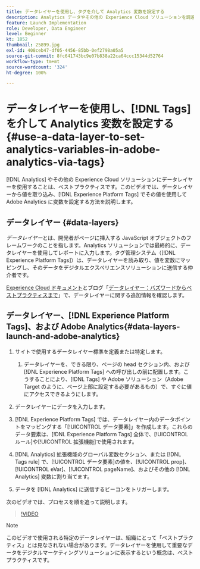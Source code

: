 ```yaml
---
title: データレイヤーを使用し、タグを介して Analytics 変数を設定する
description: Analytics データやその他の Experience Cloud ソリューションを調達するためのデータレイヤーの使用について説明します。
feature: Launch Implementation
role: Developer, Data Engineer
level: Beginner
kt: 1852
thumbnail: 25899.jpg
exl-id: 408ceb47-df05-4456-85bb-0ef2798a05a5
source-git-commit: 8fc641743bc9e07b838a22ca64ccc15344d52764
workflow-type: tm+mt
source-wordcount: '324'
ht-degree: 100%

---
```


# データレイヤーを使用し、[!DNL Tags] を介して Analytics 変数を設定する {#use-a-data-layer-to-set-analytics-variables-in-adobe-analytics-via-tags}

[!DNL Analytics] やその他の Experience Cloud ソリューションにデータレイヤーを使用することは、ベストプラクティスです。このビデオでは、データレイヤーから値を取り込み、[!DNL Experience Platform Tags] でその値を使用して Adobe Analytics に変数を設定する方法を説明します。

## データレイヤー {#data-layers}

_データレイヤー_&#x200B;とは、開発者がページに挿入する JavaScript オブジェクトのフレームワークのことを指します。Analytics ソリューションでは最終的に、データレイヤーを使用してレポートに入力します。タグ管理システム（[!DNL Experience Platform Tags]）は、データレイヤーを読み取り、値を変数にマッピングし、そのデータをデジタルエクスペリエンスソリューションに送信する仲介者です。

[Experience Cloud ドキュメント](https://experienceleague.adobe.com/docs/analytics/implementation/prepare/data-layer.html?lang=ja)とブログ「[データレイヤー：バズワードからベストプラクティスまで](https://blog.adobe.com/en/2014/03/13/data-layers-buzzword-best-practice)」で、データレイヤーに関する追加情報を確認します。

## データレイヤー、[!DNL Experience Platform Tags]、および Adobe Analytics{#data-layers-launch-and-adobe-analytics}

1. サイトで使用するデータレイヤー標準を定義または特定します。

   1. データレイヤーを、できる限り、ページの head セクション内、および [!DNL Experience Platform Tags] への呼び出しの前に配置します。こうすることにより、[!DNL Tags] や Adobe ソリューション（Adobe Target のように、ページ上部に設定する必要があるもの）で、すぐに値にアクセスできるようにします。

1. データレイヤーにデータを入力します。
1. [!DNL Experience Platform Tags] では、データレイヤー内のデータポイントをマッピングする「[!UICONTROL データ要素]」を作成します。これらのデータ要素は、[!DNL Experience Platform Tags] 全体で、[!UICONTROL ルール]や[!UICONTROL 拡張機能]で使用されます。
1. [!DNL Analytics] 拡張機能のグローバル変数セクション、または [!DNL Tags rule] で、[!UICONTROL データ要素]の値を、[!UICONTROL prop]、[!UICONTROL eVar]、[!UICONTROL pageName]、およびその他の [!DNL Analytics] 変数に割り当てます。
1. データを [!DNL Analytics] に送信するビーコンをトリガーします。

次のビデオでは、プロセスを順を追って説明します。

>[!VIDEO](https://video.tv.adobe.com/v/25899/?quality=12&learn=on)

>[!NOTE]
>
>このビデオで使用される特定のデータレイヤーは、組織にとって「ベストプラクティス」とは見なされない場合があります。データレイヤーを使用して重要なデータをデジタルマーケティングソリューションに表示するという概念は、ベストプラクティスです。